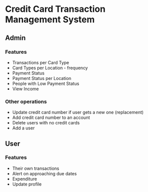# Credit Card Transaction Management System

## Admin 
### Features
- Transactions per Card Type
- Card Types per Location - frequency
- Payment Status
- Payment Status per Location
- People with Low Payment Status
- View Income
  
### Other operations
- Update credit card number if user gets a new one (replacement)
- Add credit card number to an account
- Delete users with no credit cards
- Add a user 

## User 
### Features
- Their own transactions
- Alert on approaching due dates
- Expenditure
- Update profile
